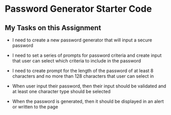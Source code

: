 # Password Generator Starter Code

## My Tasks on this Assignment
* I need to create a new password generator that will input a secure password
* I need to set a series of prompts for password criteria
and create input that user can select which criteria to include in the password
* I need to create prompt for the length of the password
   of at least 8 characters and no more than 128 characters that user can select in
* When user input their password, then their input should be validated and at least one character type should be selected

* When the password is generated, then it should be displayed in an alert or written to the page